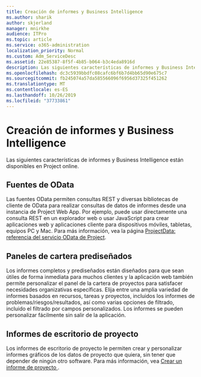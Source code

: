 ```yaml
---
title: Creación de informes y Business Intelligence
ms.author: sharik
author: skjerland
manager: mnirkhe
audience: ITPro
ms.topic: article
ms.service: o365-administration
localization_priority: Normal
ms.custom: Adm_ServiceDesc
ms.assetid: 22e85387-8f5f-4b85-b064-b3c4eda8916d
description: Las siguientes características de informes y Business Intelligence están disponibles en Project online.
ms.openlocfilehash: dc3c5939bbdfc08cafc6bf6b7d4bb65d90e675c7
ms.sourcegitcommit: fb245074a57da585566096f6956d37325f451262
ms.translationtype: MT
ms.contentlocale: es-ES
ms.lasthandoff: 10/26/2019
ms.locfileid: "37733861"
---
```

# <a name="reporting-and-business-intelligence"></a>Creación de informes y Business Intelligence

Las siguientes características de informes y Business Intelligence están disponibles en Project online.
  
## <a name="odata-feeds"></a>Fuentes de OData

Las fuentes OData permiten consultas REST y diversas bibliotecas de cliente de OData para realizar consultas de datos de informes desde una instancia de Project Web App. Por ejemplo, puede usar directamente una consulta REST en un explorador web o usar JavaScript para crear aplicaciones web y aplicaciones cliente para dispositivos móviles, tabletas, equipos PC y Mac. Para más información, vea la página [ProjectData: referencia del servicio OData de Project](https://go.microsoft.com/fwlink/?LinkID=823655&amp;clcid=0x409).
  
## <a name="out-of-the-box-portfolio-dashboards"></a>Paneles de cartera prediseñados

Los informes completos y prediseñados están diseñados para que sean útiles de forma inmediata para muchos clientes y la aplicación web también permite personalizar el panel de la cartera de proyectos para satisfacer necesidades organizativas específicas. Elija entre una amplia variedad de informes basados en recursos, tareas y proyectos, incluidos los informes de problemas/riesgos/resultados, así como varias opciones de filtrado, incluido el filtrado por campos personalizados. Los informes se pueden personalizar fácilmente sin salir de la aplicación. 
  
## <a name="project-desktop-reporting"></a>Informes de escritorio de proyecto

Los informes de escritorio de proyecto le permiten crear y personalizar informes gráficos de los datos de proyecto que quiera, sin tener que depender de ningún otro software. Para más información, vea [Crear un informe de proyecto ](https://go.microsoft.com/fwlink/?LinkID=823657&amp;clcid=0x409).
  